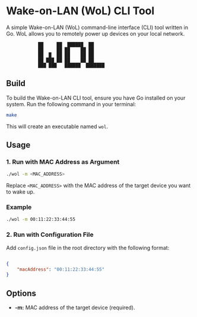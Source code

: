 # Wake-on-LAN (WoL) CLI Tool

A simple Wake-on-LAN (WoL) command-line interface (CLI) tool written in Go. WoL allows you to remotely power up devices on your local network.

```
            ██     ██  ██████  ██      
            ██     ██ ██    ██ ██      
            ██  █  ██ ██    ██ ██      
            ██ ███ ██ ██    ██ ██      
            ███ ███   ██████  ███████ 
```

## Build

To build the Wake-on-LAN CLI tool, ensure you have Go installed on your system. Run the following command in your terminal:

```bash
make
```

This will create an executable named `wol`.

## Usage

### 1. Run with MAC Address as Argument

```bash
./wol -m <MAC_ADDRESS>
```

Replace `<MAC_ADDRESS>` with the MAC address of the target device you want to wake up.

### Example

```bash
./wol -m 00:11:22:33:44:55
```

### 2. Run with Configuration File

Add `config.json` file in the root directory with the following format:
```json

{
    "macAddress": "00:11:22:33:44:55"
}

```

## Options

- **-m:** MAC address of the target device (required).
